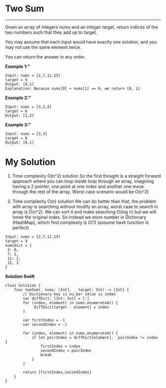 # Two Sum

--- 

Given an array of integers nums and an integer target, return indices of the two numbers such that they add up to target.

You may assume that each input would have exactly one solution, and you may not use the same element twice.

You can return the answer in any order.

**Example 1:"** 
```
Input: nums = [2,7,11,15]
target = 9
Output: [0,1]
Explanation: Because nums[0] + nums[1] == 9, we return [0, 1]
```

**Example 2:"**
```
Input: nums = [3,2,4]
target = 6
Output: [1,2]
```

**Example 3:"**
```
Input: nums = [3,3]
target = 6
Output: [0,1]
```

# My Solution
1. Time complexity O(n^2) solution
   So the first thought is a straight forward approach where you can loop inside loop through an array, imagining having a 2 pointer, one point at one index and another one move through the rest of the array. Worst case scenario would be O(n^2)


2. Time complexity O(n) solution
   We can do better than that, the problem with array is searching without modify an array, worst case to search in array is O(n^2). We can sort it and make searching O(log n) but we will loose the original index. So instead we store number in Dictionary (HashMap), which find complexity is O(1) (assume hash function is perfect)
   
```
Input: nums = [2,7,11,15]
target = 9
numsDict = {
 2: 0,
 7: 1,
 11: 2,
 15, 3
}
```
**Solution Swift**
```
class Solution {
    func twoSum(_ nums: [Int], _ target: Int) -> [Int] {
        // Dictionary key is nu,ber value is index
        var diffDict: [Int: Int] = [:]
        for (index, element) in nums.enumerated() {
             diffDict[target - element] = index
        }
        
        var firstIndex = -1
        var secondIndex = -1
        
        for (index, element) in nums.enumerated() {
            if let pairIndex = diffDict[element],  pairIndex != index {
                firstIndex = index
                secondIndex = pairIndex
                break
            }
        }
        
        return [firstIndex,secondIndex]
    }
}
```
